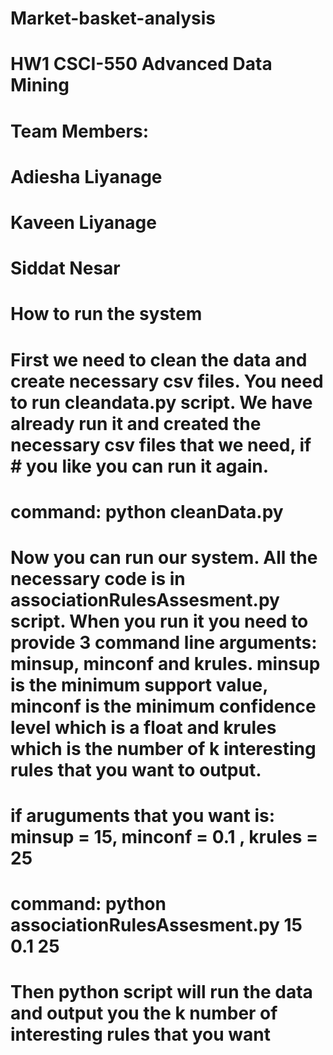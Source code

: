# Market-basket-analysis
# HW1 CSCI-550 Advanced Data Mining

# Team Members: 
# Adiesha Liyanage
# Kaveen Liyanage
# Siddat Nesar

# How to run the system
# First we need to clean the data and create necessary csv files. You need to run cleandata.py script. We have already run it and created the necessary csv files that we need, if # you like you can run it again.
# command: python cleanData.py 

# Now you can run our system. All the necessary code is in associationRulesAssesment.py script. When you run it you need to provide 3 command line arguments: minsup, minconf and krules. minsup is the minimum support value, minconf is the minimum confidence level which is a float and krules which is the number of k interesting rules that you want to output.
# if aruguments that you want is: minsup = 15, minconf = 0.1 , krules = 25
# command: python associationRulesAssesment.py 15 0.1 25

# Then python script will run the data and output you the k number of interesting rules that you want
